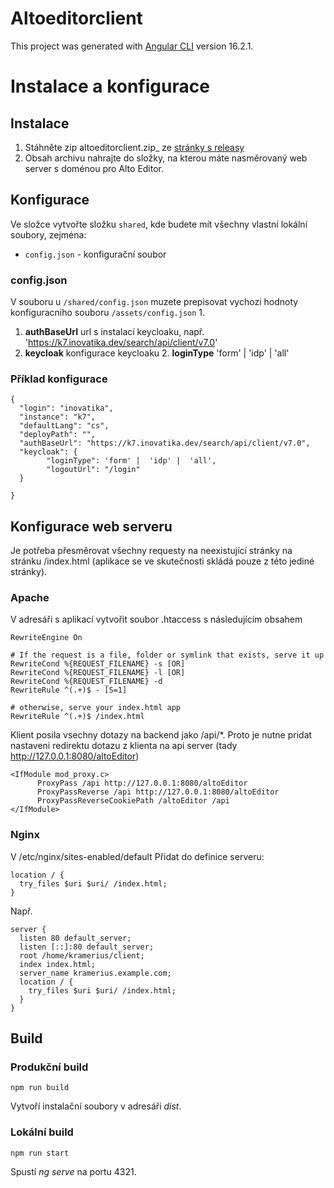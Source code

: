 # Altoeditorclient

This project was generated with [Angular CLI](https://github.com/angular/angular-cli) version 16.2.1.


# Instalace a konfigurace

## Instalace
1. Stáhněte zip altoeditorclient.zip_ ze [stránky s releasy](https://github.com/ceskaexpedice/altoEditorClient/releases)
2. Obsah archivu nahrajte do složky, na kterou máte nasměrovaný web server s doménou pro Alto Editor.

## Konfigurace
Ve složce vytvořte složku `shared`, kde budete mít všechny vlastní lokální soubory, zejména:
*  `config.json` - konfigurační soubor

### config.json

V souboru u `/shared/config.json` muzete prepisovat vychozi hodnoty konfiguracniho souboru `/assets/config.json`
1. 

1. **authBaseUrl** url s instalací keycloaku, např. 'https://k7.inovatika.dev/search/api/client/v7.0'
4. **keycloak** konfigurace keycloaku
    2. **loginType** 'form' |  'idp' |  'all'


### Příklad konfigurace

```
{
  "login": "inovatika",
  "instance": "k7",
  "defaultLang": "cs",
  "deployPath": "",
  "authBaseUrl": "https://k7.inovatika.dev/search/api/client/v7.0",
  "keycloak": {
		"loginType": 'form' |  'idp' |  'all',
		"logoutUrl": "/login" 
  }

}

```


## Konfigurace web serveru
Je potřeba přesměrovat všechny requesty na neexistující stránky na stránku /index.html (aplikace se ve skutečnosti skládá pouze z této jediné stránky).

### Apache
V adresáři s aplikací vytvořit soubor .htaccess s následujícím obsahem

```
RewriteEngine On

# If the request is a file, folder or symlink that exists, serve it up
RewriteCond %{REQUEST_FILENAME} -s [OR]
RewriteCond %{REQUEST_FILENAME} -l [OR]
RewriteCond %{REQUEST_FILENAME} -d
RewriteRule ^(.+)$ - [S=1]

# otherwise, serve your index.html app
RewriteRule ^(.+)$ /index.html
```

Klient posila vsechny dotazy na backend jako /api/*. Proto je nutne pridat nastaveni redirektu dotazu z klienta na api server (tady http://127.0.0.1:8080/altoEditor)
```
<IfModule mod_proxy.c>
      ProxyPass /api http://127.0.0.1:8080/altoEditor
      ProxyPassReverse /api http://127.0.0.1:8080/altoEditor
      ProxyPassReverseCookiePath /altoEditor /api
</IfModule>
```

### Nginx
V /etc/nginx/sites-enabled/default
Přidat do definice serveru:

```
location / {
  try_files $uri $uri/ /index.html;
}
```

Např.
```
server {
  listen 80 default_server;
  listen [::]:80 default_server;
  root /home/kramerius/client;
  index index.html;
  server_name kramerius.example.com;
  location / {
    try_files $uri $uri/ /index.html;
  }
}
```
## Build
### Produkční build
`npm run build`

Vytvoří instalační soubory v adresáři _dist_.

### Lokální build
`npm run start`

Spustí _ng serve_ na portu 4321.








